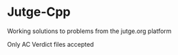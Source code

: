 # Jutge-Cpp
Working solutions to problems from the jutge.org platform

Only AC Verdict files accepted
